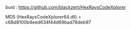 

buid : https://github.com/blackzert/HexRaysCodeXplorer


MD5 (HexRaysCodeXplorer64.dll) = c68d8100b4eed634f44d69bad78deb97